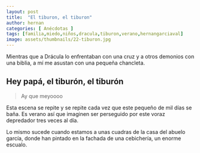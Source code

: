 ```yaml
---
layout: post
title:  "El tiburon, el tiburon"
author: hernan
categories: [ Anécdotas ]
tags: [familia,miedo,niños,dracula,tiburon,verano,hernangarciaval]
image: assets/thumbnails/22-tiburon.jpg
---
```


Mientras que a Drácula lo enfrentaban con una cruz y a otros demonios con una biblia, a mí me asustan con una pequeña chancleta. 

## Hey papá, el tiburón, el tiburón

>  Ay que meyoooo

Esta escena se repite y se repite cada vez que este pequeño de mil días se baña. Es verano así que imaginen ser perseguido por este voraz depredador tres veces al día. 

Lo mismo sucede cuando estamos a unas cuadras de la casa del abuelo garcía, donde han pintado en la fachada de una cebichería, un enorme escualo. 
